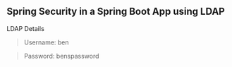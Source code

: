 ## Spring Security in a Spring Boot App using LDAP
LDAP Details

> Username: ben

> Password: benspassword
